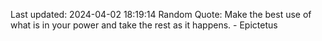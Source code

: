 Last updated: 2024-04-02 18:19:14
Random Quote: Make the best use of what is in your power and take the rest as it happens. - Epictetus